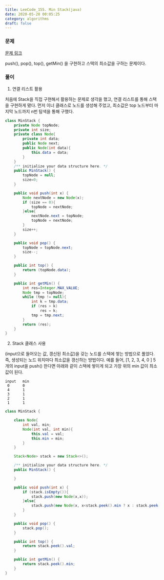 ```yaml
---
title: LeeCode_155. Min Stack(java)
date: 2020-05-28 00:05:25
category: algorithms
draft: false
---
```


### 문제
[문제 링크](https://leetcode.com/problems/min-stack/)

push(), pop(), top(), getMin() 을 구현하고 스택의 최소값을 구하는 문제이다.

### 풀이
1. 연결 리스트 활용

처음에 Stack을 직접 구현해서 활용하는 문제로 생각을 했고, 연결 리스트를 통해 스택을 구현하게 됐다. 먼저 이너 클래스로
노드를 생성해 주었고, 최소값은 top 노드부터 마지막 노드까지 n번 탐색을 통해 구했다.

```java
class MinStack {
    private Node topNode;
    private int size;
    private class Node{
        private int data;
        public Node next;
        public Node(int data){
            this.data = data;
        }
    }
    /** initialize your data structure here. */
    public MinStack() {
        topNode = null;
        size=0;
    }

    public void push(int x) {
        Node nextNode = new Node(x);
        if (size == 0){
            topNode = nextNode;
        }else{
            nextNode.next = topNode;
            topNode = nextNode;
        }
        size++;
    }

    public void pop() {
        topNode = topNode.next;
        size--;
    }

    public int top() {
        return (topNode.data);
    }

    public int getMin() {
        int res=Integer.MAX_VALUE;
        Node tmp = topNode;
        while (tmp != null){
            int k = tmp.data;
            if (res > k)
                res = k;
            tmp = tmp.next;
        }
        return (res);
    }
}
```

2. Stack 클래스 사용

(input으로 들어오는 값, 갱신된 최소값)을 갖는 노드를 스택에 쌓는 방법으로 풀었다. 즉, 생성되는 노드 위치마다 최소값을 갱신하는 방법이다. 예를 들어, [1, 2, 3, 4, 0 ] 5개의 input을 push() 한다면 아래와 같이 스택에 쌓이게 되고 가장 위의 min 값이 최소값이 된다.

```
input	min
 0		0
 4		1
 3		1
 2		1
 1		1
```

```java
class MinStack {

    class Node{
        int val, min;
        Node(int val, int min){
            this.val = val;
            this.min = min;
        }
    }

    Stack<Node> stack = new Stack<>();

    /** initialize your data structure here. */
    public MinStack() {

    }

    public void push(int x) {
        if (stack.isEmpty()){
            stack.push(new Node(x,x));
        }else{
            stack.push(new Node(x, x<stack.peek().min ? x : stack.peek().min));
        }
    }

    public void pop() {
        stack.pop();
    }

    public int top() {
        return stack.peek().val;
    }

    public int getMin() {
        return stack.peek().min;
    }
}
```
